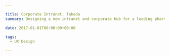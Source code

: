 ```yaml
---

title: Corporate Intranet, Takeda
summary: Designing a new intranet and corporate hub for a leading pharmaceutical company

date: 2017-01-01T00:00:00+00:00

tags: 
  - UX Design

---
```

